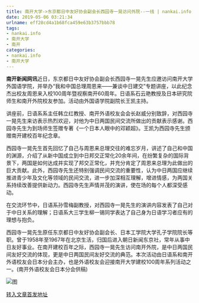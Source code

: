 ```yaml
---
title: 南开大学->东京都日中友好协会副会长西园寺一晃访问外院--一线 | nankai.info
date: 2019-05-06 03:21:34
urlname: eff28cd4a1b68fca459e63b3757bbb78
tags: 
- nankai.info
- 南开大学
- 南开
categories:
- nankai.info
- 南开大学
---
```


**南开新闻网讯**近日，东京都日中友好协会副会长西园寺一晃先生应邀访问南开大学外国语学院，并举办“我和中国总理周恩来——兼谈中日建交”专题讲座，以此纪念杰出校友周恩来入校100周年暨视察南开60周年。日语系石云艳教授及日本研究院师生和南开外院校友参加。活动由外国语学院副院长王凯主持。

讲座前，日语系系主任韩立红教授、南开外语校友会会长赵威分别致辞，对西园寺一晃先生来访表示热烈欢迎，对他为中日两国民间交流所做出的贡献表示感谢。西园寺先生为到场师生签赠专著《一个日本人眼中的邓颖超》。王凯为西园寺先生颁赠南开建校百年纪念章。

西园寺一晃先生首先回忆了自己与周恩来总理交往的难忘岁月，讲述了自己和中国的渊源，介绍了从新中国成立到中日邦交正常化20余年间，在纷繁复杂的国际背景下，两国是如何达成并实现了邦交正常化，并充分肯定了周恩来总理为此做出的巨大贡献。此外，西园寺先生还特别强调民间交流的重要性，认为中日两国应继续推进青少年及文化等领域的民间交流，进一步加深相互理解，增进情感，为两国关系持续改善提供新动力。西园寺先生声情并茂的演讲，使在场的每个人都深受感动。

在交流环节中，日语系孙雪梅副教授，对西园寺一晃先生的演讲内容发表了自己对于中日关系的理解；日语系大三学生柳一锡同学表达了自己身为日语学习者应有的理想与抱负。

西园寺一晃先生原任东京都日中友好协会副会长、日本工学院大学孔子学院院长等职。曾于1958年至1967年在北京生活，归国后进入朝日新闻东京社，常年从事中日友好事业。在南开建校百年之际，西园寺一晃先生访问南开外院，是中日两国民间友好交流的体现，更是中日两国民间友好交流的典范。本次活动由日语系和南开外语校友会日本分会主办，也是外语校友会迎接南开大学建校100周年系列活动之一。(南开外语校友会日本分会供稿)

![图](http://news.nankai.edu.cn/pic/0/00/35/24/352469_404994.jpg)

[转入文章首发地址](http://news.nankai.edu.cn/zhxw/system/2019/05/06/000448957.shtml)